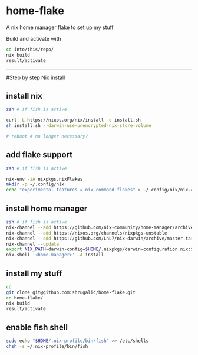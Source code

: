 # home-flake
A nix home manager flake to set up my stuff

Build and activate with
```sh
cd into/this/repo/
nix build
result/activate
```

----

#Step by step Nix install

## install nix
```sh
zsh # if fish is active

curl -L https://nixos.org/nix/install -o install.sh
sh install.sh --darwin-use-unencrypted-nix-store-volume

# reboot # no longer necessary?
```

## add flake support
```sh
zsh # if fish is active

nix-env -iA nixpkgs.nixFlakes
mkdir -p ~/.config/nix 
echo "experimental-features = nix-command flakes" > ~/.config/nix/nix.conf
```

## install home manager
```sh
zsh # if fish is active
nix-channel --add https://github.com/nix-community/home-manager/archive/master.tar.gz home-manager
nix-channel --add https://nixos.org/channels/nixpkgs-unstable
nix-channel --add https://github.com/LnL7/nix-darwin/archive/master.tar.gz darwin
nix-channel --update
export NIX_PATH=darwin-config=$HOME/.nixpkgs/darwin-configuration.nix:$HOME/.nix-defexpr/channels${NIX_PATH:+:}$NIX_PATH
nix-shell '<home-manager>' -A install
```

## install my stuff
```sh
cd
git clone git@github.com:shrugalic/home-flake.git
cd home-flake/
nix build
result/activate
```

## enable fish shell
```sh
sudo echo "$HOME/.nix-profile/bin/fish" >> /etc/shells
chsh -s ~/.nix-profile/bin/fish
```
